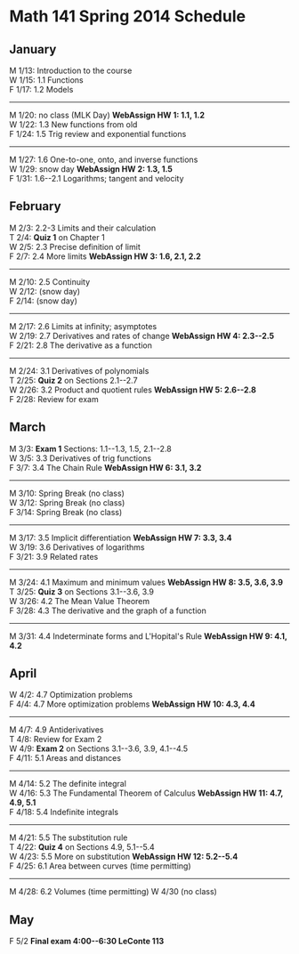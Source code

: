 # Math 141 Spring 2014 Schedule

## January

M 1/13: Introduction to the course  
W 1/15: 1.1 Functions  
F 1/17: 1.2 Models  

---------------------------------------------------------
M 1/20: no class (MLK Day)  **WebAssign HW 1: 1.1, 1.2**  
W 1/22: 1.3 New functions from old  
F 1/24: 1.5 Trig review and exponential functions  

----------------------------------------------------------
M 1/27: 1.6 One-to-one, onto, and inverse functions    
W 1/29: snow day   **WebAssign HW 2: 1.3, 1.5**  
F 1/31: 1.6--2.1 Logarithms; tangent and velocity  

## February

M 2/3: 2.2-3 Limits and their calculation    
T 2/4: **Quiz 1** on Chapter 1  
W 2/5: 2.3 Precise definition of limit  
F 2/7: 2.4 More limits   **WebAssign HW 3: 1.6, 2.1, 2.2**  

----------------------------------------------------------
M 2/10: 2.5 Continuity  
W 2/12: (snow day)  
F 2/14: (snow day)  

----------------------------------------------------------
M 2/17: 2.6 Limits at infinity; asymptotes   
W 2/19: 2.7 Derivatives and rates of change **WebAssign HW 4: 2.3--2.5**  
F 2/21: 2.8 The derivative as a function     


----------------------------------------------------------
M 2/24: 3.1 Derivatives of polynomials  
T 2/25: **Quiz 2** on Sections 2.1--2.7  
W 2/26: 3.2 Product and quotient rules  **WebAssign HW 5: 2.6--2.8**    
F 2/28: Review for exam  

## March          

M 3/3: **Exam 1** Sections: 1.1--1.3, 1.5, 2.1--2.8  
W 3/5: 3.3 Derivatives of trig functions   
F 3/7: 3.4 The Chain Rule  **WebAssign HW 6: 3.1, 3.2**  

----------------------------------------------------------
M 3/10: Spring Break (no class)  
W 3/12: Spring Break (no class)  
F 3/14: Spring Break (no class)  

----------------------------------------------------------
M 3/17: 3.5 Implicit differentiation  **WebAssign HW 7: 3.3, 3.4**  
W 3/19: 3.6 Derivatives of logarithms   
F 3/21: 3.9 Related rates  

----------------------------------------------------------
M 3/24: 4.1 Maximum and minimum values  **WebAssign HW 8: 3.5, 3.6, 3.9**    
T 3/25: **Quiz 3** on Sections 3.1--3.6, 3.9  
W 3/26: 4.2 The Mean Value Theorem  
F 3/28: 4.3 The derivative and the graph of a function  

----------------------------------------------------------
M 3/31:  4.4 Indeterminate forms and L'Hopital's Rule **WebAssign HW 9: 4.1, 4.2**  

## April

W 4/2:  4.7 Optimization problems  
F 4/4:  4.7 More optimization problems    **WebAssign HW 10: 4.3, 4.4**  

------------------------------------------------------------
M 4/7:  4.9 Antiderivatives   
T 4/8:  Review for Exam 2  
W 4/9:  **Exam 2** on Sections 3.1--3.6, 3.9, 4.1--4.5  
F 4/11: 5.1 Areas and distances     

------------------------------------------------------------
M 4/14: 5.2 The definite integral  
W 4/16: 5.3 The Fundamental Theorem of Calculus **WebAssign HW 11: 4.7, 4.9, 5.1**    
F 4/18: 5.4 Indefinite integrals    

------------------------------------------------------------
M 4/21: 5.5 The substitution rule  
T 4/22:  **Quiz 4** on Sections 4.9, 5.1--5.4   
W 4/23: 5.5 More on substitution     **WebAssign HW 12: 5.2--5.4**  
F 4/25: 6.1 Area between curves (time permitting)

------------------------------------------------------------
M 4/28: 6.2 Volumes (time permitting)
W 4/30  (no class)  

## May
F 5/2 **Final exam 4:00--6:30 LeConte 113**  

                                                                  
